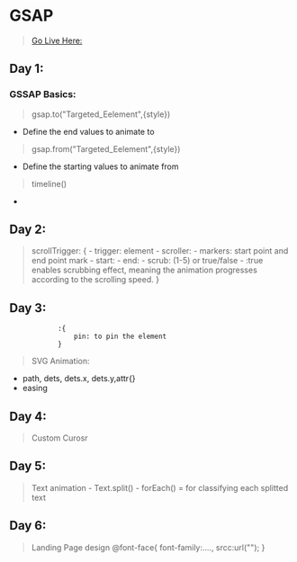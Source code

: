 # GSAP
> [Go Live Here:](https://gshix.github.io/GSAP_Learning/)
## Day 1:
### GSSAP Basics:
> gsap.to("Targeted_Eelement",{style}) 
- Define the end values to animate to
> gsap.from("Targeted_Eelement",{style})
- Define the starting values to animate from

> timeline()
- 

## Day 2:
> scrollTrigger: {
                    - trigger: element
                    - scroller: 
                    - markers: start point and end point mark
                    - start:
                    - end:
                    - scrub: (1-5) or true/false - :true enables scrubbing effect, meaning the animation progresses according to the scrolling speed.
                }

## Day 3:
                :{
                    pin: to pin the element 
                }
> SVG Animation:
- path, dets, dets.x, dets.y,attr{}
- easing 

## Day 4: 
> Custom Curosr

## Day 5:
> Text animation
    - Text.split()
    - forEach() = for classifying each splitted text

## Day 6: 
> Landing Page design
> @font-face{
    font-family:....,
    srcc:url("");
}
